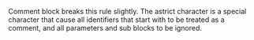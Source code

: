 <!-- (dl (section-meta Exception to the Rule)) -->

Comment block breaks this rule slightly. The astrict character is a special character that cause all identifiers that start with to be treated as a comment, and all parameters and sub blocks to be ignored.
